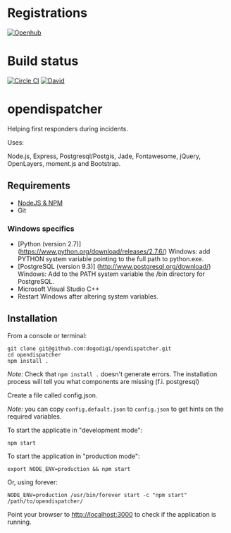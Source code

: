 # Registrations

[![Openhub](https://www.openhub.net/p/opendispatcher)](https://www.openhub.net/p/opendispatcher)


# Build status

[![Circle CI](https://circleci.com/gh/dogodigi/opendispatcher.svg?style=svg)](https://circleci.com/gh/dogodigi/opendispatcher)
[![David](https://david-dm.org/dogodigi/opendispatcher.svg)](https://david-dm.org/dogodigi/opendispatcher)

# opendispatcher

Helping first responders during incidents.

Uses:

Node.js, Express, Postgresql/Postgis, Jade, Fontawesome, jQuery, OpenLayers, moment.js and Bootstrap.

## Requirements

* [NodeJS & NPM](http://nodejs.org/download)
* Git

### Windows specifics
* [Python (version 2.7)] (https://www.python.org/download/releases/2.7.6/) Windows: add PYTHON system variable pointing to the full path to python.exe.
* [PostgreSQL (version 9.3)] (http://www.postgresql.org/download/) Windows: Add to the PATH system variable the /bin directory for PostgreSQL.
* Microsoft Visual Studio C++
* Restart Windows after altering system variables.

## Installation

From a console or terminal:

    git clone git@github.com:dogodigi/opendispatcher.git
    cd opendispatcher
    npm install .
    
*Note:* Check that `npm install .` doesn't generate errors. The installation
 process will tell you what components are missing (f.i. postgresql)

Create a file called config.json.

*Note:* you can copy `config.default.json` to `config.json` to get hints on the required variables.

To start the applicatie in "development mode":

    npm start

To start the application in "production mode":

    export NODE_ENV=production && npm start

Or, using forever:

    NODE_ENV=production /usr/bin/forever start -c "npm start" /path/to/opendispatcher/

Point your browser to [http://localhost:3000](http://localhost:3000) to check if the application is running.
